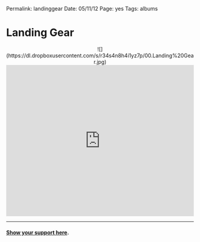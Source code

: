 Permalink: landinggear
Date: 05/11/12
Page: yes
Tags: albums

# Landing Gear

<center>![](https://dl.dropboxusercontent.com/s/r34s4n8h4i1yz7p/00.Landing%20Gear.jpg)</center>

<center><iframe style="border: 0; width: 100%; height: 406px;" src="https://bandcamp.com/EmbeddedPlayer/album=3470011449/size=large/bgcol=ffffff/linkcol=479db1/artwork=none/transparent=true/" seamless><a href="http://nashp.bandcamp.com/album/landing-gear">Landing Gear by nashp</a></iframe></center>

---- 

#### [Show your support here][1].

[1]:	money